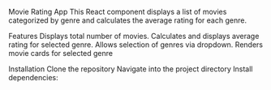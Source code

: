 Movie Rating App
 This React component displays a list of movies categorized by genre and calculates the average rating for each genre.

Features
Displays total number of movies.
Calculates and displays average rating for selected genre.
Allows selection of genres via dropdown.
Renders movie cards for selected genre

Installation
Clone the repository
Navigate into the project directory
Install dependencies:
